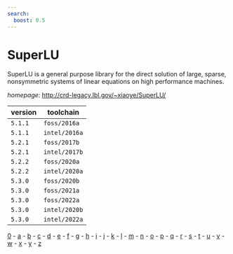 ```yaml
---
search:
  boost: 0.5
---
```

# SuperLU

SuperLU is a general purpose library for the direct solution of large, sparse, nonsymmetric systems  of linear equations on high performance machines.

*homepage*: <http://crd-legacy.lbl.gov/~xiaoye/SuperLU/>

version | toolchain
--------|----------
``5.1.1`` | ``foss/2016a``
``5.1.1`` | ``intel/2016a``
``5.2.1`` | ``foss/2017b``
``5.2.1`` | ``intel/2017b``
``5.2.2`` | ``foss/2020a``
``5.2.2`` | ``intel/2020a``
``5.3.0`` | ``foss/2020b``
``5.3.0`` | ``foss/2021a``
``5.3.0`` | ``foss/2022a``
``5.3.0`` | ``intel/2020b``
``5.3.0`` | ``intel/2022a``

[0](../0/index.md) - [a](../a/index.md) - [b](../b/index.md) - [c](../c/index.md) - [d](../d/index.md) - [e](../e/index.md) - [f](../f/index.md) - [g](../g/index.md) - [h](../h/index.md) - [i](../i/index.md) - [j](../j/index.md) - [k](../k/index.md) - [l](../l/index.md) - [m](../m/index.md) - [n](../n/index.md) - [o](../o/index.md) - [p](../p/index.md) - [q](../q/index.md) - [r](../r/index.md) - [s](../s/index.md) - [t](../t/index.md) - [u](../u/index.md) - [v](../v/index.md) - [w](../w/index.md) - [x](../x/index.md) - [y](../y/index.md) - [z](../z/index.md)

